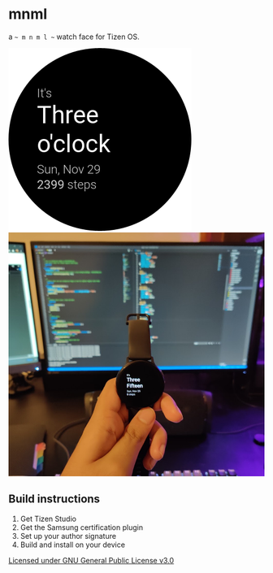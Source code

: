 # mnml
a `~ m n m l ~` watch face for Tizen OS.  

![img](icon.png)
![img2](images/nice_pic.jpg)

## Build instructions
1. Get Tizen Studio
2. Get the Samsung certification plugin
3. Set up your author signature
4. Build and install on your device  

[Licensed under GNU General Public License v3.0](LICENSE)
